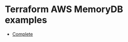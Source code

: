 # Terraform AWS MemoryDB examples

- [Complete](https://github.com/terraform-aws-modules/terraform-aws-memory-db/tree/master/examples/complete)
